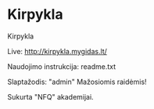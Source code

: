 # Kirpykla
Kirpykla

Live:
http://kirpykla.mygidas.lt/

Naudojimo instrukcija:
readme.txt

Slaptažodis:
"admin"
Mažosiomis raidėmis!

Sukurta "NFQ" akademijai.
